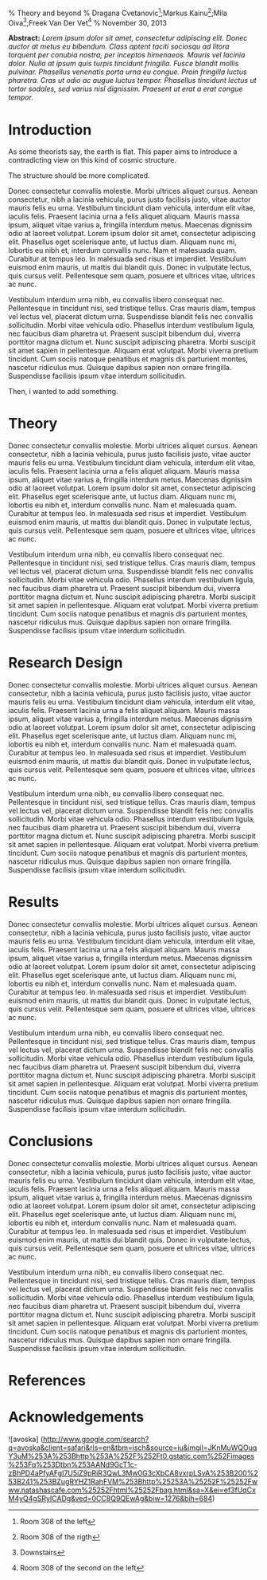 % Theory and beyond
% Dragana Cvetanovic[^*];Markus Kainu[^**];Mila Oiva[^***];Freek Van Der Vet[^****]
% November 30, 2013

[^*]: Room 308 of the left
[^**]: Room 308 of the rigth
[^***]: Downstairs
[^****]: Room 308 of the second on the left 

<!--
#Command
cd working directory
pandoc theory_paper.md -o theory_paper.pdf

-->

**Abstract:** *Lorem ipsum dolor sit amet, consectetur adipiscing elit. Donec auctor at metus eu bibendum. Class aptent taciti sociosqu ad litora torquent per conubia nostra, per inceptos himenaeos. Mauris vel lacinia dolor. Nulla at ipsum quis turpis tincidunt fringilla. Fusce blandit mollis pulvinar. Phasellus venenatis porta urna eu congue. Proin fringilla luctus pharetra. Cras ut odio ac augue luctus tempor. Phasellus tincidunt lectus ut tortor sodales, sed varius nisl dignissim. Praesent ut erat a erat congue tempor.*


# Introduction

 As some theorists say, the earth is flat. This paper aims to introduce a contradicting view on this kind of cosmic structure.
 
 The structure should be more complicated.
 
 Donec consectetur convallis molestie. Morbi ultrices aliquet cursus. Aenean consectetur, nibh a lacinia vehicula, purus justo facilisis justo, vitae auctor mauris felis eu urna. Vestibulum tincidunt diam vehicula, interdum elit vitae, iaculis felis. Praesent lacinia urna a felis aliquet aliquam. Mauris massa ipsum, aliquet vitae varius a, fringilla interdum metus. Maecenas dignissim odio at laoreet volutpat. Lorem ipsum dolor sit amet, consectetur adipiscing elit. Phasellus eget scelerisque ante, ut luctus diam. Aliquam nunc mi, lobortis eu nibh et, interdum convallis nunc. Nam et malesuada quam. Curabitur at tempus leo. In malesuada sed risus et imperdiet. Vestibulum euismod enim mauris, ut mattis dui blandit quis. Donec in vulputate lectus, quis cursus velit. Pellentesque sem quam, posuere et ultrices vitae, ultrices ac nunc.

Vestibulum interdum urna nibh, eu convallis libero consequat nec. Pellentesque in tincidunt nisi, sed tristique tellus. Cras mauris diam, tempus vel lectus vel, placerat dictum urna. Suspendisse blandit felis nec convallis sollicitudin. Morbi vitae vehicula odio. Phasellus interdum vestibulum ligula, nec faucibus diam pharetra ut. Praesent suscipit bibendum dui, viverra porttitor magna dictum et. Nunc suscipit adipiscing pharetra. Morbi suscipit sit amet sapien in pellentesque. Aliquam erat volutpat. Morbi viverra pretium tincidunt. Cum sociis natoque penatibus et magnis dis parturient montes, nascetur ridiculus mus. Quisque dapibus sapien non ornare fringilla. Suspendisse facilisis ipsum vitae interdum sollicitudin. 

Then, i wanted to add something.

# Theory

 Donec consectetur convallis molestie. Morbi ultrices aliquet cursus. Aenean consectetur, nibh a lacinia vehicula, purus justo facilisis justo, vitae auctor mauris felis eu urna. Vestibulum tincidunt diam vehicula, interdum elit vitae, iaculis felis. Praesent lacinia urna a felis aliquet aliquam. Mauris massa ipsum, aliquet vitae varius a, fringilla interdum metus. Maecenas dignissim odio at laoreet volutpat. Lorem ipsum dolor sit amet, consectetur adipiscing elit. Phasellus eget scelerisque ante, ut luctus diam. Aliquam nunc mi, lobortis eu nibh et, interdum convallis nunc. Nam et malesuada quam. Curabitur at tempus leo. In malesuada sed risus et imperdiet. Vestibulum euismod enim mauris, ut mattis dui blandit quis. Donec in vulputate lectus, quis cursus velit. Pellentesque sem quam, posuere et ultrices vitae, ultrices ac nunc.

Vestibulum interdum urna nibh, eu convallis libero consequat nec. Pellentesque in tincidunt nisi, sed tristique tellus. Cras mauris diam, tempus vel lectus vel, placerat dictum urna. Suspendisse blandit felis nec convallis sollicitudin. Morbi vitae vehicula odio. Phasellus interdum vestibulum ligula, nec faucibus diam pharetra ut. Praesent suscipit bibendum dui, viverra porttitor magna dictum et. Nunc suscipit adipiscing pharetra. Morbi suscipit sit amet sapien in pellentesque. Aliquam erat volutpat. Morbi viverra pretium tincidunt. Cum sociis natoque penatibus et magnis dis parturient montes, nascetur ridiculus mus. Quisque dapibus sapien non ornare fringilla. Suspendisse facilisis ipsum vitae interdum sollicitudin. 

# Research Design

 Donec consectetur convallis molestie. Morbi ultrices aliquet cursus. Aenean consectetur, nibh a lacinia vehicula, purus justo facilisis justo, vitae auctor mauris felis eu urna. Vestibulum tincidunt diam vehicula, interdum elit vitae, iaculis felis. Praesent lacinia urna a felis aliquet aliquam. Mauris massa ipsum, aliquet vitae varius a, fringilla interdum metus. Maecenas dignissim odio at laoreet volutpat. Lorem ipsum dolor sit amet, consectetur adipiscing elit. Phasellus eget scelerisque ante, ut luctus diam. Aliquam nunc mi, lobortis eu nibh et, interdum convallis nunc. Nam et malesuada quam. Curabitur at tempus leo. In malesuada sed risus et imperdiet. Vestibulum euismod enim mauris, ut mattis dui blandit quis. Donec in vulputate lectus, quis cursus velit. Pellentesque sem quam, posuere et ultrices vitae, ultrices ac nunc.

Vestibulum interdum urna nibh, eu convallis libero consequat nec. Pellentesque in tincidunt nisi, sed tristique tellus. Cras mauris diam, tempus vel lectus vel, placerat dictum urna. Suspendisse blandit felis nec convallis sollicitudin. Morbi vitae vehicula odio. Phasellus interdum vestibulum ligula, nec faucibus diam pharetra ut. Praesent suscipit bibendum dui, viverra porttitor magna dictum et. Nunc suscipit adipiscing pharetra. Morbi suscipit sit amet sapien in pellentesque. Aliquam erat volutpat. Morbi viverra pretium tincidunt. Cum sociis natoque penatibus et magnis dis parturient montes, nascetur ridiculus mus. Quisque dapibus sapien non ornare fringilla. Suspendisse facilisis ipsum vitae interdum sollicitudin. 

# Results

 Donec consectetur convallis molestie. Morbi ultrices aliquet cursus. Aenean consectetur, nibh a lacinia vehicula, purus justo facilisis justo, vitae auctor mauris felis eu urna. Vestibulum tincidunt diam vehicula, interdum elit vitae, iaculis felis. Praesent lacinia urna a felis aliquet aliquam. Mauris massa ipsum, aliquet vitae varius a, fringilla interdum metus. Maecenas dignissim odio at laoreet volutpat. Lorem ipsum dolor sit amet, consectetur adipiscing elit. Phasellus eget scelerisque ante, ut luctus diam. Aliquam nunc mi, lobortis eu nibh et, interdum convallis nunc. Nam et malesuada quam. Curabitur at tempus leo. In malesuada sed risus et imperdiet. Vestibulum euismod enim mauris, ut mattis dui blandit quis. Donec in vulputate lectus, quis cursus velit. Pellentesque sem quam, posuere et ultrices vitae, ultrices ac nunc.

Vestibulum interdum urna nibh, eu convallis libero consequat nec. Pellentesque in tincidunt nisi, sed tristique tellus. Cras mauris diam, tempus vel lectus vel, placerat dictum urna. Suspendisse blandit felis nec convallis sollicitudin. Morbi vitae vehicula odio. Phasellus interdum vestibulum ligula, nec faucibus diam pharetra ut. Praesent suscipit bibendum dui, viverra porttitor magna dictum et. Nunc suscipit adipiscing pharetra. Morbi suscipit sit amet sapien in pellentesque. Aliquam erat volutpat. Morbi viverra pretium tincidunt. Cum sociis natoque penatibus et magnis dis parturient montes, nascetur ridiculus mus. Quisque dapibus sapien non ornare fringilla. Suspendisse facilisis ipsum vitae interdum sollicitudin. 

# Conclusions

 Donec consectetur convallis molestie. Morbi ultrices aliquet cursus. Aenean consectetur, nibh a lacinia vehicula, purus justo facilisis justo, vitae auctor mauris felis eu urna. Vestibulum tincidunt diam vehicula, interdum elit vitae, iaculis felis. Praesent lacinia urna a felis aliquet aliquam. Mauris massa ipsum, aliquet vitae varius a, fringilla interdum metus. Maecenas dignissim odio at laoreet volutpat. Lorem ipsum dolor sit amet, consectetur adipiscing elit. Phasellus eget scelerisque ante, ut luctus diam. Aliquam nunc mi, lobortis eu nibh et, interdum convallis nunc. Nam et malesuada quam. Curabitur at tempus leo. In malesuada sed risus et imperdiet. Vestibulum euismod enim mauris, ut mattis dui blandit quis. Donec in vulputate lectus, quis cursus velit. Pellentesque sem quam, posuere et ultrices vitae, ultrices ac nunc.

Vestibulum interdum urna nibh, eu convallis libero consequat nec. Pellentesque in tincidunt nisi, sed tristique tellus. Cras mauris diam, tempus vel lectus vel, placerat dictum urna. Suspendisse blandit felis nec convallis sollicitudin. Morbi vitae vehicula odio. Phasellus interdum vestibulum ligula, nec faucibus diam pharetra ut. Praesent suscipit bibendum dui, viverra porttitor magna dictum et. Nunc suscipit adipiscing pharetra. Morbi suscipit sit amet sapien in pellentesque. Aliquam erat volutpat. Morbi viverra pretium tincidunt. Cum sociis natoque penatibus et magnis dis parturient montes, nascetur ridiculus mus. Quisque dapibus sapien non ornare fringilla. Suspendisse facilisis ipsum vitae interdum sollicitudin. 

# References

# Acknowledgements

![avoska] (http://www.google.com/search?q=avoska&client=safari&rls=en&tbm=isch&source=iu&imgil=JKnMuWQOuqY3uM%253A%253Bhttp%253A%252F%252Ft0.gstatic.com%252Fimages%253Fq%253Dtbn%253AANd9GcT1c-zBhPD4aPfyAFgI7U5iZ9pRiR3QwL3Mw0G3cXbCA8vxrpLSvA%253B200%253B241%253BZugRYHZ1RahFVM%253Bhttp%25253A%25252F%25252Fwww.natashascafe.com%25252Fhtml%25252Fbag.html&sa=X&ei=ef3fUqCxM4yQ4gSRyICADg&ved=0CC8Q9QEwAg&biw=1276&bih=684)



